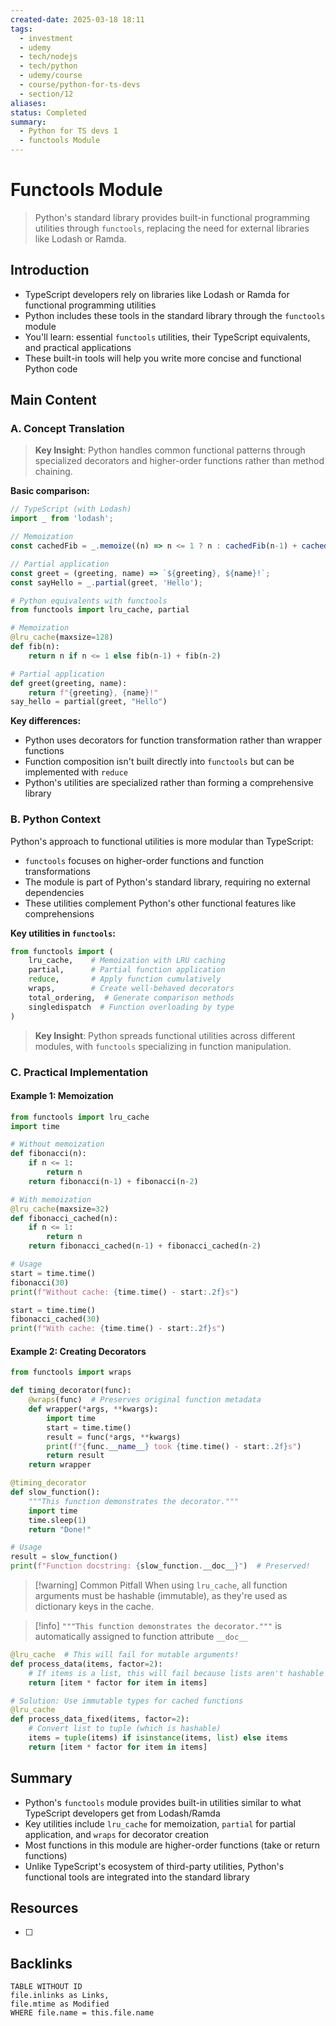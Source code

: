 ```yaml
---
created-date: 2025-03-18 18:11
tags:
  - investment
  - udemy
  - tech/nodejs
  - tech/python
  - udemy/course
  - course/python-for-ts-devs
  - section/12
aliases: 
status: Completed
summary:
  - Python for TS devs 1
  - functools Module
---
```


# Functools Module

> Python's standard library provides built-in functional programming utilities through `functools`, replacing the need for external libraries like Lodash or Ramda.

## Introduction

- TypeScript developers rely on libraries like Lodash or Ramda for functional programming utilities
- Python includes these tools in the standard library through the `functools` module
- You'll learn: essential `functools` utilities, their TypeScript equivalents, and practical applications
- These built-in tools will help you write more concise and functional Python code

## Main Content

### A. Concept Translation

> **Key Insight**: Python handles common functional patterns through specialized decorators and higher-order functions rather than method chaining.

**Basic comparison:**

```typescript
// TypeScript (with Lodash)
import _ from 'lodash';

// Memoization
const cachedFib = _.memoize((n) => n <= 1 ? n : cachedFib(n-1) + cachedFib(n-2));

// Partial application
const greet = (greeting, name) => `${greeting}, ${name}!`;
const sayHello = _.partial(greet, 'Hello');
```

```python
# Python equivalents with functools
from functools import lru_cache, partial

# Memoization
@lru_cache(maxsize=128)
def fib(n):
    return n if n <= 1 else fib(n-1) + fib(n-2)

# Partial application
def greet(greeting, name):
    return f"{greeting}, {name}!"
say_hello = partial(greet, "Hello")
```

**Key differences:**

- Python uses decorators for function transformation rather than wrapper functions
- Function composition isn't built directly into `functools` but can be implemented with `reduce`
- Python's utilities are specialized rather than forming a comprehensive library

### B. Python Context

Python's approach to functional utilities is more modular than TypeScript:

- `functools` focuses on higher-order functions and function transformations
- The module is part of Python's standard library, requiring no external dependencies
- These utilities complement Python's other functional features like comprehensions

**Key utilities in `functools`:**

```python
from functools import (
    lru_cache,    # Memoization with LRU caching
    partial,      # Partial function application
    reduce,       # Apply function cumulatively
    wraps,        # Create well-behaved decorators
    total_ordering,  # Generate comparison methods
    singledispatch  # Function overloading by type
)
```

> **Key Insight**: Python spreads functional utilities across different modules, with `functools` specializing in function manipulation.

### C. Practical Implementation

#### Example 1: Memoization

```python
from functools import lru_cache
import time

# Without memoization
def fibonacci(n):
    if n <= 1:
        return n
    return fibonacci(n-1) + fibonacci(n-2)

# With memoization
@lru_cache(maxsize=32)
def fibonacci_cached(n):
    if n <= 1:
        return n
    return fibonacci_cached(n-1) + fibonacci_cached(n-2)

# Usage
start = time.time()
fibonacci(30)
print(f"Without cache: {time.time() - start:.2f}s")

start = time.time()
fibonacci_cached(30)
print(f"With cache: {time.time() - start:.2f}s")
```

#### Example 2: Creating Decorators

```python
from functools import wraps

def timing_decorator(func):
    @wraps(func)  # Preserves original function metadata
    def wrapper(*args, **kwargs):
        import time
        start = time.time()
        result = func(*args, **kwargs)
        print(f"{func.__name__} took {time.time() - start:.2f}s")
        return result
    return wrapper

@timing_decorator
def slow_function():
    """This function demonstrates the decorator."""
    import time
    time.sleep(1)
    return "Done!"

# Usage
result = slow_function()
print(f"Function docstring: {slow_function.__doc__}")  # Preserved!
```

> [!warning] Common Pitfall When using `lru_cache`, all function arguments must be hashable (immutable), as they're used as dictionary keys in the cache.

>[!info] `"""This function demonstrates the decorator."""` is automatically assigned to function attribute `__doc__`

```python
@lru_cache  # This will fail for mutable arguments!
def process_data(items, factor=2):
    # If items is a list, this will fail because lists aren't hashable
    return [item * factor for item in items]

# Solution: Use immutable types for cached functions
@lru_cache
def process_data_fixed(items, factor=2):
    # Convert list to tuple (which is hashable)
    items = tuple(items) if isinstance(items, list) else items
    return [item * factor for item in items]
```

## Summary

- Python's `functools` module provides built-in utilities similar to what TypeScript developers get from Lodash/Ramda
- Key utilities include `lru_cache` for memoization, `partial` for partial application, and `wraps` for decorator creation
- Most functions in this module are higher-order functions (take or return functions)
- Unlike TypeScript's ecosystem of third-party utilities, Python's functional tools are integrated into the standard library


## Resources
- [  ] 

## Backlinks
```dataview
TABLE WITHOUT ID 
file.inlinks as Links,
file.mtime as Modified
WHERE file.name = this.file.name
```